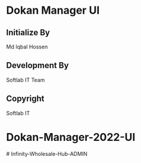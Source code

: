 # Dokan Manager UI

## Initialize By
Md Iqbal Hossen

## Development By
Softlab IT Team

## Copyright
Softlab IT
# Dokan-Manager-2022-UI
#   I n f i n i t y - W h o l e s a l e - H u b - A D M I N  
 